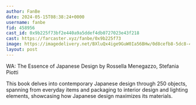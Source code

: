 ```yaml
---
author: FanBe
date: 2024-05-15T08:38:24+0000
username: fanbe
fid: 458956
cast_id: 0x9b225f73bf2e440a9a5ddef4db0727023e43f218
cast: https://farcaster.xyz/fanbe/0x9b225f73
image: https://imagedelivery.net/BXluQx4ige9GuW0Ia56BHw/0d8cefb8-5dc8-41dd-5494-cb2ace4c9900/original
layout: post
---
```


WA: The Essence of Japanese Design
by Rossella Menegazzo, Stefania Piotti

This book delves into contemporary Japanese design through 250 objects, spanning from everyday items and packaging to interior design and lighting elements, showcasing how Japanese design maximizes its materials.

<img src='https://imagedelivery.net/BXluQx4ige9GuW0Ia56BHw/0d8cefb8-5dc8-41dd-5494-cb2ace4c9900/original' alt='' referrerpolicy='no-referrer'/>
<img src='https://imagedelivery.net/BXluQx4ige9GuW0Ia56BHw/7b8bf065-726c-4261-8761-50b7055c7800/original' alt='' referrerpolicy='no-referrer'/>
